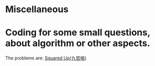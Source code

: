 # Miscellaneous
Coding for some small questions, about algorithm or other aspects.
===
The problems are:
[Squared Up(九宫格)](/SquareUp)
